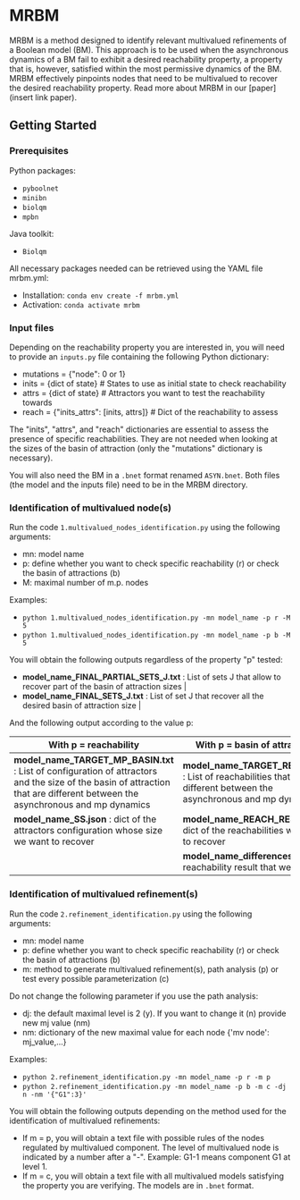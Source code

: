 # MRBM

MRBM is a method designed to identify relevant multivalued refinements of a Boolean model (BM). This approach is to be used when the asynchronous dynamics of a BM fail to exhibit a desired reachability property, a property that is, however, satisfied within the most permissive dynamics of the BM. MRBM effectively pinpoints nodes that need to be multivalued to recover the desired reachability property. Read more about MRBM in our [paper](insert link paper).

## Getting Started

### Prerequisites
Python packages:
  - `pyboolnet`
  - `minibn`
  - `biolqm`
  - `mpbn`

Java toolkit:
  - `Biolqm`

All necessary packages needed can be retrieved using the YAML file mrbm.yml:
  - Installation: `conda env create -f mrbm.yml`
  - Activation: `conda activate mrbm`

### Input files

Depending on the reachability property you are interested in, you will need to provide an `inputs.py` file containing the following Python dictionary:

  - mutations = {"node": 0 or 1}
  - inits = {dict of state} # States to use as initial state to check reachability
  - attrs = {dict of state} # Attractors you want to test the reachability towards
  - reach = {"inits_attrs": [inits, attrs]} # Dict of the reachability to assess

The "inits", "attrs", and "reach" dictionaries are essential to assess the presence of specific reachabilities. They are not needed when looking at the sizes of the basin of attraction (only the "mutations" dictionary is necessary). 

You will also need the BM in a `.bnet` format renamed `ASYN.bnet`.
Both files (the model and the inputs file) need to be in the MRBM directory.

### Identification of multivalued node(s)
Run the code `1.multivalued_nodes_identification.py` using the following arguments:

- mn: model name
- p: define whether you want to check specific reachability (r) or check the basin of attractions (b)
- M: maximal number of m.p. nodes

Examples: 
- `python 1.multivalued_nodes_identification.py -mn model_name -p r -M 5`
- `python 1.multivalued_nodes_identification.py -mn model_name -p b -M 5`

You will obtain the following outputs regardless of the property "p" tested:
- **model_name_FINAL_PARTIAL_SETS_J.txt** : List of sets J that allow to recover part of the basin of attraction sizes |
- **model_name_FINAL_SETS_J.txt** : List of set J that recover all the desired basin of attraction size |

And the following output according to the value p:

| With p = reachability  | With p = basin of attraction |
| ---------------------- | ---------------------------- |
| **model_name_TARGET_MP_BASIN.txt** : List of configuration of attractors and the size of the basin of attraction that are different between the asynchronous and mp dynamics | **model_name_TARGET_REACH.txt** : List of reachabilities that are different between the asynchronous and mp dynamics |
| **model_name_SS.json** : dict of the attractors configuration whose size we want to recover| **model_name_REACH_RES.txt**: dict of the reachabilities we want to recover|
| | **model_name_differences.txt** : reachability result that we expect|

### Identification of multivalued refinement(s)

Run the code `2.refinement_identification.py` using the following arguments: 
- mn: model name
- p: define whether you want to check specific reachability (r) or check the basin of attractions (b)
- m: method to generate multivalued refinement(s), path analysis (p) or test every possible parameterization (c)

Do not change the following parameter if you use the path analysis:
- dj: the default maximal level is 2 (y). If you want to change it (n) provide new mj value (nm) 
- nm: dictionary of the new maximal value for each node {'mv node': mj_value,...}

Examples: 
- `python 2.refinement_identification.py -mn model_name -p r -m p`
- `python 2.refinement_identification.py -mn model_name -p b -m c -dj n -nm '{"G1":3}'`

You will obtain the following outputs depending on the method used for the identification of multivalued refinements:
- If m = p, you will obtain a text file with possible rules of the nodes regulated by multivalued component. The level of multivalued node is indicated by a number after a "-". Example: G1-1 means component G1 at level 1.
- If m = c, you will obtain a text file with all multivalued models satisfying the property you are verifying. The models are in `.bnet` format.

